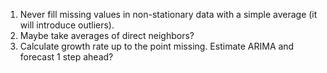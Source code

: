 1. Never fill missing values in non-stationary data with a simple average (it will introduce outliers).
2. Maybe take averages of direct neighbors?
3. Calculate growth rate up to the point missing. Estimate ARIMA and forecast 1 step ahead?